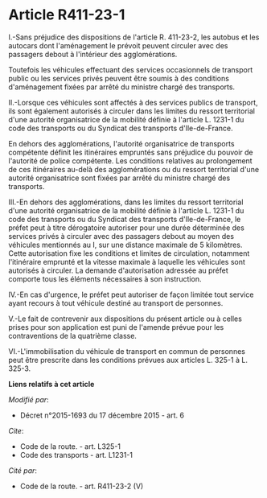 # Article R411-23-1

I.-Sans préjudice des dispositions de l'article R. 411-23-2, les autobus et les autocars dont l'aménagement le prévoit
peuvent circuler avec des passagers debout à l'intérieur des agglomérations. 

Toutefois les véhicules effectuant des services occasionnels de transport public ou les services privés peuvent être soumis à
des conditions d'aménagement fixées par arrêté du ministre chargé des transports. 

II.-Lorsque ces véhicules sont affectés à des services publics de transport, ils sont également autorisés à circuler dans les
limites du ressort territorial d'une autorité organisatrice de la mobilité définie à l'article L. 1231-1 du code des
transports ou du Syndicat des transports d'Ile-de-France. 

En dehors des agglomérations, l'autorité organisatrice de transports compétente définit les itinéraires empruntés sans
préjudice du pouvoir de l'autorité de police compétente. Les conditions relatives au prolongement de ces itinéraires au-delà
des agglomérations ou du ressort territorial d'une autorité organisatrice sont fixées par arrêté du ministre chargé des
transports. 

III.-En dehors des agglomérations, dans les limites du ressort territorial d'une autorité organisatrice de la mobilité
définie à l'article L. 1231-1 du code des transports ou du Syndicat des transports d'Ile-de-France, le préfet peut à titre
dérogatoire autoriser pour une durée déterminée des services privés à circuler avec des passagers debout au moyen des
véhicules mentionnés au I, sur une distance maximale de 5 kilomètres. Cette autorisation fixe les conditions et limites de
circulation, notamment l'itinéraire emprunté et la vitesse maximale à laquelle les véhicules sont autorisés à circuler. La
demande d'autorisation adressée au préfet comporte tous les éléments nécessaires à son instruction. 

IV.-En cas d'urgence, le préfet peut autoriser de façon limitée tout service ayant recours à tout véhicule destiné au
transport de personnes. 

V.-Le fait de contrevenir aux dispositions du présent article ou à celles prises pour son application est puni de l'amende
prévue pour les contraventions de la quatrième classe. 

VI.-L'immobilisation du véhicule de transport en commun de personnes peut être prescrite dans les conditions prévues aux
articles L. 325-1 à L. 325-3.

**Liens relatifs à cet article**

_Modifié par_:

  - Décret n°2015-1693 du 17 décembre 2015 - art. 6

_Cite_:

  - Code de la route. - art. L325-1
  - Code des transports - art. L1231-1

_Cité par_:

  - Code de la route. - art. R411-23-2 (V)
